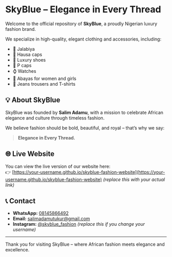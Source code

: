 # SkyBlue – Elegance in Every Thread

Welcome to the official repository of **SkyBlue**, a proudly Nigerian luxury fashion brand.

We specialize in high-quality, elegant clothing and accessories, including:
- 👕 Jalabiya
- 🧢 Hausa caps
- 👟 Luxury shoes
- 🧥 P caps
- ⌚ Watches
- 🧕 Abayas for women and girls
- 👖 Jeans trousers and T-shirts

## 💡 About SkyBlue

SkyBlue was founded by **Salim Adamu**, with a mission to celebrate African elegance and culture through timeless fashion.

We believe fashion should be bold, beautiful, and royal – that’s why we say:

> **Elegance in Every Thread.**

## 🌐 Live Website

You can view the live version of our website here:  
👉 [https://your-username.github.io/skyblue-fashion-website](https://your-username.github.io/skyblue-fashion-website) *(replace this with your actual link)*

## 📞 Contact

- **WhatsApp:** [08145866492](https://wa.me/2348145866492)
- **Email:** salimadamutukur@gmail.com
- **Instagram:** [@skyblue_fashion](https://instagram.com/skyblue_fashion) *(replace this if you change your username)*

---

Thank you for visiting SkyBlue – where African fashion meets elegance and excellence.
